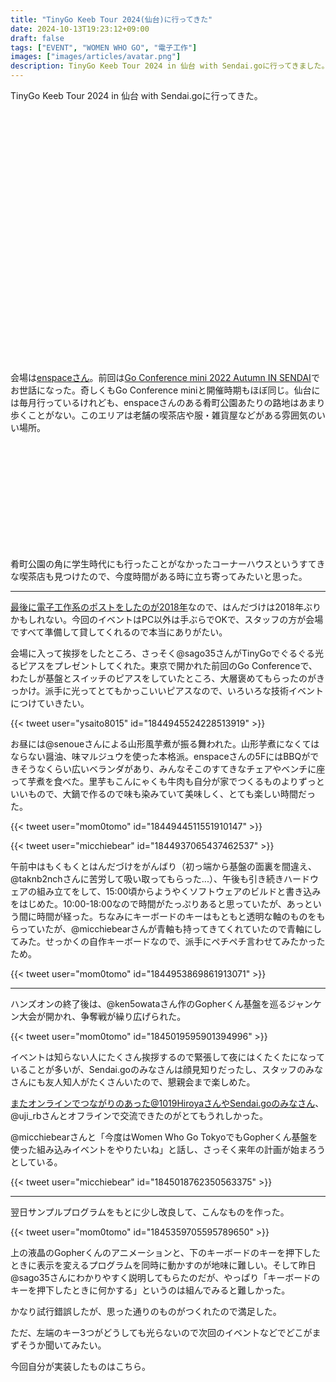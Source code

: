 ```yaml
---
title: "TinyGo Keeb Tour 2024(仙台)に行ってきた"
date: 2024-10-13T19:23:12+09:00
draft: false
tags: ["EVENT", "WOMEN WHO GO", "電子工作"]
images: ["images/articles/avatar.png"]
description: TinyGo Keeb Tour 2024 in 仙台 with Sendai.goに行ってきました。かなり久しぶりの電子工作＆少人数でのオフラインハンズオンイベントでとても楽しかったです。作ったキーボードは家に持ち帰り、プログラムを少し改良して自由に表示を変えて遊んでみました。
---
```


TinyGo Keeb Tour 2024 in 仙台 with Sendai.goに行ってきた。

<div class="iframely-embed"><div class="iframely-responsive" style="padding-bottom: 56.1881%; padding-top: 120px;"><a href="https://sendaigo.connpass.com/event/327533/" data-iframely-url="//cdn.iframe.ly/api/iframe?url=https%3A%2F%2Fsendaigo.connpass.com%2Fevent%2F327533%2F&key=6da8f492348dcf72ef42ec6631ea70ef"></a></div></div><script async src="//cdn.iframe.ly/embed.js" charset="utf-8"></script>

会場は[enspaceさん](https://www.enspace.work/meeting-event/meeting/5b1/)。前回は[Go Conference mini 2022 Autumn IN SENDAI](https://sendaigo.connpass.com/event/256463/)でお世話になった。奇しくもGo Conference miniと開催時期もほぼ同じ。仙台には毎月行っているけれども、enspaceさんのある肴町公園あたりの路地はあまり歩くことがない。このエリアは老舗の喫茶店や服・雑貨屋などがある雰囲気のいい場所。

<div class="iframely-embed"><div class="iframely-responsive" style="height: 170px; padding-bottom: 0;"><a href="https://iko-yo.net/facilities/142181" data-iframely-url="//cdn.iframe.ly/api/iframe?url=https%3A%2F%2Fiko-yo.net%2Ffacilities%2F142181&key=6da8f492348dcf72ef42ec6631ea70ef"></a></div></div><script async src="//cdn.iframe.ly/embed.js" charset="utf-8"></script>

肴町公園の角に学生時代にも行ったことがなかったコーナーハウスというすてきな喫茶店も見つけたので、今度時間がある時に立ち寄ってみたいと思った。

---

[最後に電子工作系のポストをしたのが2018年](http://localhost:1313/post/20180510/)なので、はんだづけは2018年ぶりかもしれない。今回のイベントはPC以外は手ぶらでOKで、スタッフの方が会場ですべて準備して貸してくれるので本当にありがたい。

会場に入って挨拶をしたところ、さっそく@sago35さんがTinyGoでぐるぐる光るピアスをプレゼントしてくれた。東京で開かれた前回のGo Conferenceで、わたしが基盤とスイッチのピアスをしていたところ、大層褒めてもらったのがきっかけ。派手に光ってとてもかっこいいピアスなので、いろいろな技術イベントにつけていきたい。

{{< tweet user="ysaito8015" id="1844945524228513919" >}}

お昼には@senoueさんによる山形風芋煮が振る舞われた。山形芋煮になくてはならない醤油、味マルジュウを使った本格派。enspaceさんの5FにはBBQができそうなくらい広いベランダがあり、みんなそこのすてきなチェアやベンチに座って芋煮を食べた。里芋もこんにゃくも牛肉も自分が家でつくるものよりずっといいもので、大鍋で作るので味も染みていて美味しく、とても楽しい時間だった。

{{< tweet user="mom0tomo" id="1844944511551910147" >}}

{{< tweet user="micchiebear" id="1844937065437462537" >}}

午前中はもくもくとはんだづけをがんばり（初っ端から基盤の面裏を間違え、@taknb2nchさんに苦労して吸い取ってもらった...）、午後も引き続きハードウェアの組み立てをして、15:00頃からようやくソフトウェアのビルドと書き込みをはじめた。10:00-18:00なので時間がたっぷりあると思っていたが、あっという間に時間が経った。ちなみにキーボードのキーはもともと透明な軸のものをもらっていたが、@micchiebearさんが青軸も持ってきてくれていたので青軸にしてみた。せっかくの自作キーボードなので、派手にペチペチ言わせてみたかったため。

{{< tweet user="mom0tomo" id="1844953869861913071" >}}

---

ハンズオンの終了後は、@ken5owataさん作のGopherくん基盤を巡るジャンケン大会が開かれ、争奪戦が繰り広げられた。

{{< tweet user="mom0tomo" id="1845019595901394996" >}}

イベントは知らない人にたくさん挨拶するので緊張して夜にはくたくたになっていることが多いが、Sendai.goのみなさんは顔見知りだったし、スタッフのみなさんにも友人知人がたくさんいたので、懇親会まで楽しめた。

またオンラインでつながりのあった@1019HiroyaさんやSendai.goのみなさん、@uji_rbさんとオフラインで交流できたのがとてもうれしかった。

@micchiebearさんと「今度はWomen Who Go TokyoでもGopherくん基盤を使った組み込みイベントをやりたいね」と話し、さっそく来年の計画が始まろうとしている。

{{< tweet user="micchiebear" id="1845018762350563375" >}}

---

翌日サンプルプログラムをもとに少し改良して、こんなものを作った。

{{< tweet user="mom0tomo" id="1845359705595789650" >}}

上の液晶のGopherくんのアニメーションと、下のキーボードのキーを押下したときに表示を変えるプログラムを同時に動かすのが地味に難しい。そして昨日@sago35さんにわかりやすく説明してもらたのだが、やっぱり「キーボードのキーを押下したときに何かする」というのは組んでみると難しかった。

かなり試行錯誤したが、思った通りのものがつくれたので満足した。

ただ、左端のキー3つがどうしても光らないので次回のイベントなどでどこがまずそうか聞いてみたい。

今回自分が実装したものはこちら。

<div class="iframely-embed"><div class="iframely-responsive" style="padding-bottom: 50%; padding-top: 120px;"><a href="https://github.com/mom0tomo/tinygo_keeb_workshop_2024/pull/1" data-iframely-url="//cdn.iframe.ly/api/iframe?url=https%3A%2F%2Fgithub.com%2Fmom0tomo%2Ftinygo_keeb_workshop_2024%2Fpull%2F1&key=6da8f492348dcf72ef42ec6631ea70ef"></a></div></div><script async src="//cdn.iframe.ly/embed.js" charset="utf-8"></script>
